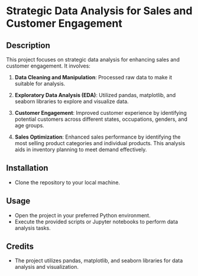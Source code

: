 # Strategic Data Analysis for Sales and Customer Engagement

## Description
This project focuses on strategic data analysis for enhancing sales and customer engagement. It involves:

1. **Data Cleaning and Manipulation**: Processed raw data to make it suitable for analysis.

2. **Exploratory Data Analysis (EDA)**: Utilized pandas, matplotlib, and seaborn libraries to explore and visualize data.

3. **Customer Engagement**: Improved customer experience by identifying potential customers across different states, occupations, genders, and age groups.

4. **Sales Optimization**: Enhanced sales performance by identifying the most selling product categories and individual products. This analysis aids in inventory planning to meet demand effectively.

## Installation
- Clone the repository to your local machine.

## Usage
- Open the project in your preferred Python environment.
- Execute the provided scripts or Jupyter notebooks to perform data analysis tasks.

## Credits
- The project utilizes pandas, matplotlib, and seaborn libraries for data analysis and visualization.
